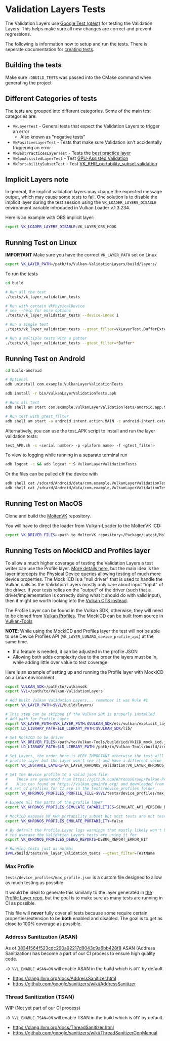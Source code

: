 # Validation Layers Tests

The Validation Layers use [Google Test (gtest)](https://github.com/google/googletest) for testing the
Validation Layers. This helps make sure all new changes are correct and prevent regressions.

The following is information how to setup and run the tests. There is seperate documentation for [creating tests](../docs/creating_tests.md).

## Building the tests

Make sure `-DBUILD_TESTS` was passed into the CMake command when generating the project

## Different Categories of tests

The tests are grouped into different categories. Some of the main test categories are:

- `VkLayerTest` - General tests that expect the Validation Layers to trigger an error
    - Also known as "negative tests"
- `VkPositiveLayerTest` - Tests that make sure Validation isn't accidentally triggering an error
- `VkBestPracticesLayerTest` - Tests the [best practice layer](../docs/best_practices.md)
- `VkGpuAssistedLayerTest` - Test [GPU-Assisted Validation](../docs/gpu_validation.md)
- `VkPortabilitySubsetTest` - Test [VK_KHR_portability_subset validation](../docs/portability_validation.md)

## Implicit Layers note

In general, the implicit validation layers may change the expected message output, which may cause some tests to fail. One solution is to disable the implicit layer during the test session using the `VK_LOADER_LAYERS_DISABLE` environment variable introduced in Vulkan Loader v.1.3.234.

Here is an example with OBS implicit layer:
```bash
export VK_LOADER_LAYERS_DISABLE=VK_LAYER_OBS_HOOK
```

## Running Test on Linux

**IMPORTANT** Make sure you have the correct `VK_LAYER_PATH` set on Linux

```bash
export VK_LAYER_PATH=/path/to/Vulkan-ValidationLayers/build/layers/
```

To run the tests

```bash
cd build

# Run all the test
./tests/vk_layer_validation_tests

# Run with certain VkPhysicalDevice
# see --help for more options
./tests/vk_layer_validation_tests --device-index 1

# Run a single test
./tests/vk_layer_validation_tests --gtest_filter=VkLayerTest.BufferExtents

# Run a multiple tests with a patter
./tests/vk_layer_validation_tests --gtest_filter=*Buffer*
```

## Running Test on Android

```bash
cd build-android

# Optional
adb uninstall com.example.VulkanLayerValidationTests

adb install -r bin/VulkanLayerValidationTests.apk

# Runs all test
adb shell am start com.example.VulkanLayerValidationTests/android.app.NativeActivity

# Run test with gtest_filter
adb shell am start -a android.intent.action.MAIN -c android-intent.category.LAUNCH -n com.example.VulkanLayerValidationTests/android.app.NativeActivity --es args --gtest_filter="*AndroidHardwareBuffer*"
```

Alternatively, you can use the test_APK script to install and run the layer
validation tests:

```bash
test_APK.sh -s <serial number> -p <plaform name> -f <gtest_filter>
```

To view to logging while running in a separate terminal run

```bash
adb logcat -c && adb logcat *:S VulkanLayerValidationTests
```

Or the files can be pulled off the device with

```bash
adb shell cat /sdcard/Android/data/com.example.VulkanLayerValidationTests/files/out.txt
adb shell cat /sdcard/Android/data/com.example.VulkanLayerValidationTests/files/err.txt
```

## Running Test on MacOS

Clone and build the [MoltenVK](https://github.com/KhronosGroup/MoltenVK) repository.

You will have to direct the loader from Vulkan-Loader to the MoltenVK ICD:

```bash
export VK_DRIVER_FILES=<path to MoltenVK repository>/Package/Latest/MoltenVK/macOS/MoltenVK_icd.json
```

## Running Tests on MockICD and Profiles layer

To allow a much higher coverage of testing the Validation Layers a test writer can use the Profile layer. [More details here](https://vulkan.lunarg.com/doc/view/1.3.204.1/windows/profiles_layer.html), but the main idea is the layer intercepts the Physical Device queries allowing testing of much more device properties. The Mock ICD is a "null driver" that is used to handle the Vulkan calls as the Validation Layers mostly only care about input "input" of the driver. If your tests relies on the "output" of the driver (such that a driver/implementation is correctly doing what it should do with valid input), then it might be worth looking into the [Vulkan CTS instead](https://github.com/KhronosGroup/Vulkan-Guide/blob/main/chapters/vulkan_cts.md).

The Profile Layer can be found in the Vulkan SDK, otherwise, they will need to be cloned from [Vulkan Profiles](https://github.com/KhronosGroup/Vulkan-Profiles). The MockICD can be built from source in [Vulkan-Tools](https://github.com/KhronosGroup/Vulkan-Tools/tree/main/icd)

**NOTE**: While using the MockICD and Profiles layer the test will not be able to use Device Profiles API (`VK_LAYER_LUNARG_device_profile_api`) at the same time.
- If a feature is needed, it can be adjusted in the profile JSON
- Allowing both adds complexity due to the order the layers must be in, while adding little over value to test coverage

Here is an example of setting up and running the Profile layer with MockICD on a Linux environment
```bash
export VULKAN_SDK=/path/to/vulkansdk
export VVL=/path/to/Vulkan-ValidationLayers

# Add built Vulkan Validation Layers... remember it was Rule #1
export VK_LAYER_PATH=$VVL/build/layers/

# This step can be skipped if the Vulkan SDK is properly installed
# Add path for Profile Layer
export VK_LAYER_PATH=$VK_LAYER_PATH:$VULKAN_SDK/etc/vulkan/explicit_layer.d/
export LD_LIBRARY_PATH=$LD_LIBRARY_PATH:$VULKAN_SDK/lib/

# Set MockICD to be driver
export VK_DRIVER_FILES=/path/to/Vulkan-Tools/build/icd/VkICD_mock_icd.json
export LD_LIBRARY_PATH=$LD_LIBRARY_PATH:/path/to/Vulkan-Tools/build/icd/

# Set Layers, the order here is VERY IMPORTANT otherwise the test will see the
# profile layer but the layer won't see it and have a different value
export VK_INSTANCE_LAYERS=VK_LAYER_KHRONOS_validation:VK_LAYER_KHRONOS_profiles

# Set the device profile to a valid json file
#    These are generated from https://github.com/KhronosGroup/Vulkan-Profiles
#    Also can found on https://vulkan.gpuinfo.org/ and downloaded from any device
# A set of profiles for CI are in the tests/device_profiles folder
export VK_KHRONOS_PROFILES_PROFILE_FILE=$VVL/tests/device_profiles/max_profile.json

# Expose all the parts of the profile layer
export VK_KHRONOS_PROFILES_SIMULATE_CAPABILITIES=SIMULATE_API_VERSION_BIT,SIMULATE_FEATURES_BIT,SIMULATE_PROPERTIES_BIT,SIMULATE_EXTENSIONS_BIT,SIMULATE_FORMATS_BIT,SIMULATE_QUEUE_FAMILY_PROPERTIES_BIT

# MockICD exposes VK_KHR_portability_subset but most tests are not testing for it
export VK_KHRONOS_PROFILES_EMULATE_PORTABILITY=false

# By default the Profile Layer logs warnings that mostly likely won't be useful for
# the usecase the Validation Layers tests are using it for
export VK_KHRONOS_PROFILES_DEBUG_REPORTS=DEBUG_REPORT_ERROR_BIT

# Running tests just as normal
$VVL/build/tests/vk_layer_validation_tests --gtest_filter=TestName
```

### Max Profile

`tests/device_profiles/max_profile.json` is a custom file designed to allow as much testing as possible.

It would be ideal to generate this similarly to the layer generated in [the Profile Layer repo](https://github.com/KhronosGroup/Vulkan-Profiles/blob/main/scripts/gen_profiles_layer.py), but the goal is to make sure as many tests are running in CI as possible.

This file will **never** fully cover all tests because some require certain properties/extension to be **both** enabled and disabled. The goal is to get as close to 100% coverage as possible.

### Address Sanitization (ASAN)

As of [38341564f523cdc290a92217d9043c9a6bb428f8](https://github.com/KhronosGroup/Vulkan-ValidationLayers/commit/38341564f523cdc290a92217d9043c9a6bb428f8) ASAN (Address Sanitization) has become a part of our CI process
to ensure high quality code.

`-D VVL_ENABLE_ASAN=ON` will enable ASAN in the build which is `OFF` by default.

- https://clang.llvm.org/docs/AddressSanitizer.html
- https://github.com/google/sanitizers/wiki/AddressSanitizer

### Thread Sanitization (TSAN)

WIP (Not yet part of our CI process)

`-D VVL_ENABLE_TSAN=ON` will enable TSAN in the build which is `OFF` by default.

- https://clang.llvm.org/docs/ThreadSanitizer.html
- https://github.com/google/sanitizers/wiki/ThreadSanitizerCppManual
